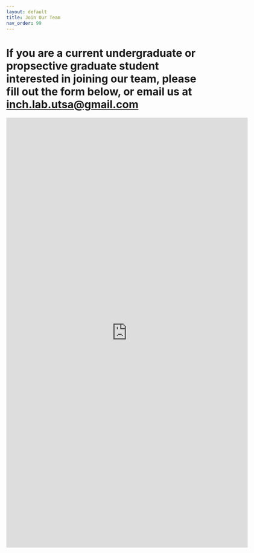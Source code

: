 ```yaml
---
layout: default
title: Join Our Team
nav_order: 99
---
```


# If you are a current undergraduate or propsective graduate student interested in joining our team, please fill out the form below, or email us at <inch.lab.utsa@gmail.com>


<iframe src="https://docs.google.com/forms/d/e/1FAIpQLSenbjMnid0dhFQAvYgVQkZ6Oww-FZBDgXUTHNdTEcQhMzfGVQ/viewform?embedded=true" width="640" height="1138" frameborder="0" marginheight="0" marginwidth="0">Loading…</iframe>
